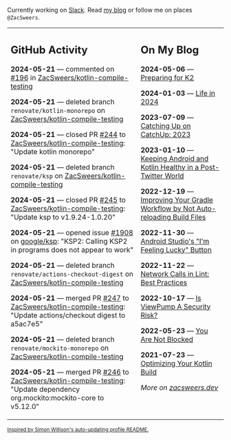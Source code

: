 Currently working on [Slack](https://slack.com/). Read [my blog](https://zacsweers.dev/) or follow me on places `@ZacSweers`.

<table><tr><td valign="top" width="60%">

## GitHub Activity
<!-- githubActivity starts -->
**2024-05-21** — commented on [#196](https://github.com/ZacSweers/kotlin-compile-testing/pull/196#issuecomment-2123492525) in [ZacSweers/kotlin-compile-testing](https://github.com/ZacSweers/kotlin-compile-testing)

**2024-05-21** — deleted branch `renovate/kotlin-monorepo` on [ZacSweers/kotlin-compile-testing](https://github.com/ZacSweers/kotlin-compile-testing)

**2024-05-21** — closed PR [#244](https://github.com/ZacSweers/kotlin-compile-testing/pull/244) to [ZacSweers/kotlin-compile-testing](https://github.com/ZacSweers/kotlin-compile-testing): "Update kotlin monorepo"

**2024-05-21** — deleted branch `renovate/ksp` on [ZacSweers/kotlin-compile-testing](https://github.com/ZacSweers/kotlin-compile-testing)

**2024-05-21** — closed PR [#245](https://github.com/ZacSweers/kotlin-compile-testing/pull/245) to [ZacSweers/kotlin-compile-testing](https://github.com/ZacSweers/kotlin-compile-testing): "Update ksp to v1.9.24-1.0.20"

**2024-05-21** — opened issue [#1908](https://github.com/google/ksp/issues/1908) on [google/ksp](https://github.com/google/ksp): "KSP2: Calling KSP2 in programs does not appear to work"

**2024-05-21** — deleted branch `renovate/actions-checkout-digest` on [ZacSweers/kotlin-compile-testing](https://github.com/ZacSweers/kotlin-compile-testing)

**2024-05-21** — merged PR [#247](https://github.com/ZacSweers/kotlin-compile-testing/pull/247) to [ZacSweers/kotlin-compile-testing](https://github.com/ZacSweers/kotlin-compile-testing): "Update actions/checkout digest to a5ac7e5"

**2024-05-21** — deleted branch `renovate/mockito-monorepo` on [ZacSweers/kotlin-compile-testing](https://github.com/ZacSweers/kotlin-compile-testing)

**2024-05-21** — merged PR [#246](https://github.com/ZacSweers/kotlin-compile-testing/pull/246) to [ZacSweers/kotlin-compile-testing](https://github.com/ZacSweers/kotlin-compile-testing): "Update dependency org.mockito:mockito-core to v5.12.0"
<!-- githubActivity ends -->
</td><td valign="top" width="40%">

## On My Blog
<!-- blog starts -->
**2024-05-06** — [Preparing for K2](https://www.zacsweers.dev/preparing-for-k2/)

**2024-01-03** — [Life in 2024](https://www.zacsweers.dev/life-in-2024/)

**2023-07-09** — [Catching Up on CatchUp: 2023](https://www.zacsweers.dev/catching-up-on-catchup-2023/)

**2023-01-10** — [Keeping Android and Kotlin Healthy in a Post-Twitter World](https://www.zacsweers.dev/keeping-android-healthy/)

**2022-12-19** — [Improving Your Gradle Workflow by Not Auto-reloading Build Files](https://www.zacsweers.dev/improving-your-workflow-by-not-auto-reloading-build-files/)

**2022-11-30** — [Android Studio's "I'm Feeling Lucky" Button](https://www.zacsweers.dev/android-studios-im-feeling-lucky-button/)

**2022-11-22** — [Network Calls in Lint: Best Practices](https://www.zacsweers.dev/network-calls-in-lint-best-practices/)

**2022-10-17** — [Is ViewPump A Security Risk?](https://www.zacsweers.dev/is-viewpump-a-security-risk/)

**2022-05-23** — [You Are Not Blocked](https://www.zacsweers.dev/you-are-not-blocked/)

**2021-07-23** — [Optimizing Your Kotlin Build](https://www.zacsweers.dev/optimizing-your-kotlin-build/)
<!-- blog ends -->
_More on [zacsweers.dev](https://zacsweers.dev/)_
</td></tr></table>

<sub><a href="https://simonwillison.net/2020/Jul/10/self-updating-profile-readme/">Inspired by Simon Willison's auto-updating profile README.</a></sub>